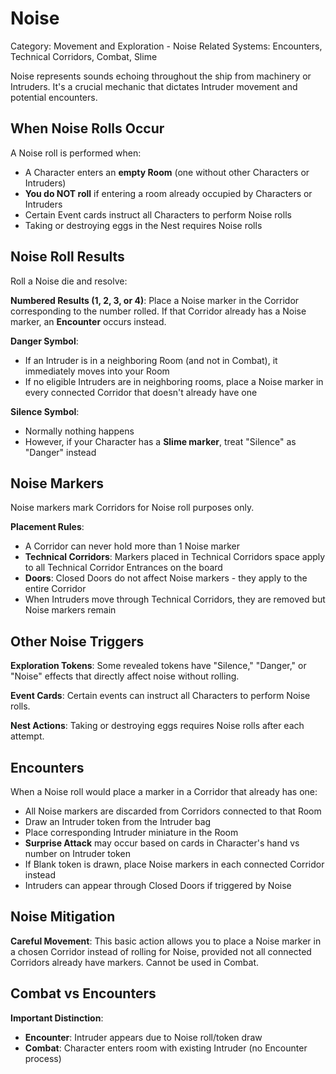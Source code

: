 # Noise

Category: Movement and Exploration - Noise
Related Systems: Encounters, Technical Corridors, Combat, Slime

Noise represents sounds echoing throughout the ship from machinery or Intruders. It's a crucial mechanic that dictates Intruder movement and potential encounters.

## When Noise Rolls Occur

A Noise roll is performed when:

- A Character enters an **empty Room** (one without other Characters or Intruders)
- **You do NOT roll** if entering a room already occupied by Characters or Intruders
- Certain Event cards instruct all Characters to perform Noise rolls
- Taking or destroying eggs in the Nest requires Noise rolls

## Noise Roll Results

Roll a Noise die and resolve:

**Numbered Results (1, 2, 3, or 4)**: Place a Noise marker in the Corridor corresponding to the number rolled. If that Corridor already has a Noise marker, an **Encounter** occurs instead.

**Danger Symbol**:

- If an Intruder is in a neighboring Room (and not in Combat), it immediately moves into your Room
- If no eligible Intruders are in neighboring rooms, place a Noise marker in every connected Corridor that doesn't already have one

**Silence Symbol**:

- Normally nothing happens
- However, if your Character has a **Slime marker**, treat "Silence" as "Danger" instead

## Noise Markers

Noise markers mark Corridors for Noise roll purposes only.

**Placement Rules**:

- A Corridor can never hold more than 1 Noise marker
- **Technical Corridors**: Markers placed in Technical Corridors space apply to all Technical Corridor Entrances on the board
- **Doors**: Closed Doors do not affect Noise markers - they apply to the entire Corridor
- When Intruders move through Technical Corridors, they are removed but Noise markers remain

## Other Noise Triggers

**Exploration Tokens**: Some revealed tokens have "Silence," "Danger," or "Noise" effects that directly affect noise without rolling.

**Event Cards**: Certain events can instruct all Characters to perform Noise rolls.

**Nest Actions**: Taking or destroying eggs requires Noise rolls after each attempt.

## Encounters

When a Noise roll would place a marker in a Corridor that already has one:

- All Noise markers are discarded from Corridors connected to that Room
- Draw an Intruder token from the Intruder bag
- Place corresponding Intruder miniature in the Room
- **Surprise Attack** may occur based on cards in Character's hand vs number on Intruder token
- If Blank token is drawn, place Noise markers in each connected Corridor instead
- Intruders can appear through Closed Doors if triggered by Noise

## Noise Mitigation

**Careful Movement**: This basic action allows you to place a Noise marker in a chosen Corridor instead of rolling for Noise, provided not all connected Corridors already have markers. Cannot be used in Combat.

## Combat vs Encounters

**Important Distinction**:

- **Encounter**: Intruder appears due to Noise roll/token draw
- **Combat**: Character enters room with existing Intruder (no Encounter process)

